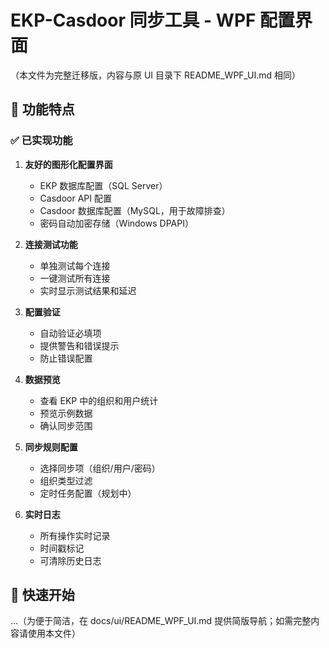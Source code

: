 # EKP-Casdoor 同步工具 - WPF 配置界面

（本文件为完整迁移版，内容与原 UI 目录下 README_WPF_UI.md 相同）

## 🎯 功能特点

### ✅ 已实现功能

1. **友好的图形化配置界面**
   - EKP 数据库配置（SQL Server）
   - Casdoor API 配置
   - Casdoor 数据库配置（MySQL，用于故障排查）
   - 密码自动加密存储（Windows DPAPI）

2. **连接测试功能**
   - 单独测试每个连接
   - 一键测试所有连接
   - 实时显示测试结果和延迟

3. **配置验证**
   - 自动验证必填项
   - 提供警告和错误提示
   - 防止错误配置

4. **数据预览**
   - 查看 EKP 中的组织和用户统计
   - 预览示例数据
   - 确认同步范围

5. **同步规则配置**
   - 选择同步项（组织/用户/密码）
   - 组织类型过滤
   - 定时任务配置（规划中）

6. **实时日志**
   - 所有操作实时记录
   - 时间戳标记
   - 可清除历史日志

## 🚀 快速开始

...（为便于简洁，在 docs/ui/README_WPF_UI.md 提供简版导航；如需完整内容请使用本文件）

